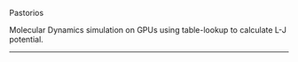 Pastorios

Molecular Dynamics simulation on GPUs using table-lookup to calculate L-J potential.


---------------------------------------------------------------------------------------------
